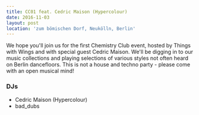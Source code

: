 ```yaml
---
title: CC01 feat. Cedric Maison (Hypercolour)
date: 2016-11-03
layout: post
location: 'zum bömischen Dorf, Neukölln, Berlin' 
---
```


We hope you'll join us for the first Chemistry Club event, hosted by Things with Wings and with special guest Cedric Maison. We'll be digging in to our music collections and playing selections of various styles not often heard on Berlin dancefloors. This is not a house and techno party - please come with an open musical mind!

### DJs
- Cedric Maison (Hypercolour)
- bad_dubs
